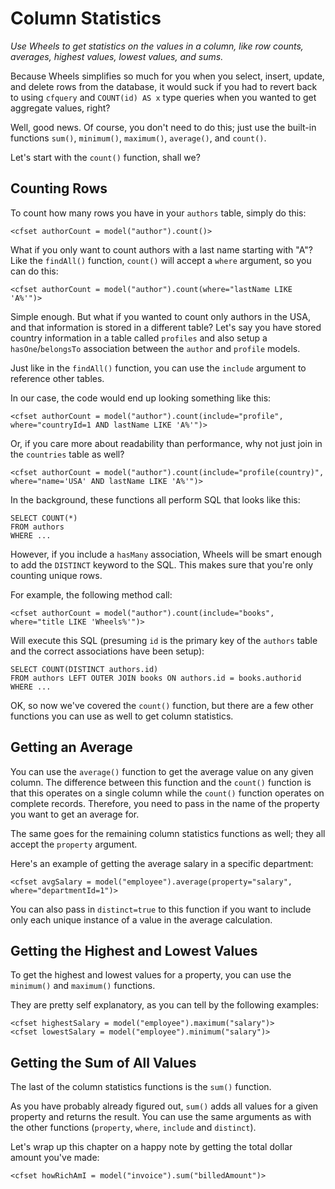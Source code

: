 # Column Statistics

*Use Wheels to get statistics on the values in a column, like row counts, averages, highest values, lowest values, and sums.*

Because Wheels simplifies so much for you when you select, insert, update, and delete rows from the database, it would suck if you had to revert back to using `cfquery` and `COUNT(id) AS x` type queries when you wanted to get aggregate values, right?

Well, good news. Of course, you don't need to do this; just use the built-in functions `sum()`, `minimum()`, `maximum()`, `average()`, and `count()`.

Let's start with the `count()` function, shall we?

## Counting Rows

To count how many rows you have in your `authors` table, simply do this:

	<cfset authorCount = model("author").count()>

What if you only want to count authors with a last name starting with "A"? Like the `findAll()` function, `count()` will accept a `where` argument, so you can do this:

	<cfset authorCount = model("author").count(where="lastName LIKE 'A%'")>

Simple enough. But what if you wanted to count only authors in the USA, and that information is stored in a different table? Let's say you have stored country information in a table called `profiles` and also setup a `hasOne`/`belongsTo` association between the `author` and `profile` models.

Just like in the `findAll()` function, you can use the `include` argument to reference other tables.

In our case, the code would end up looking something like this:

	<cfset authorCount = model("author").count(include="profile", where="countryId=1 AND lastName LIKE 'A%'")>

Or, if you care more about readability than performance, why not just join in the `countries` table as well?

	<cfset authorCount = model("author").count(include="profile(country)", where="name='USA' AND lastName LIKE 'A%'")>

In the background, these functions all perform SQL that looks like this:

	SELECT COUNT(*)
	FROM authors
	WHERE ...

However, if you include a `hasMany` association, Wheels will be smart enough to add the `DISTINCT` keyword to the SQL. This makes sure that you're only counting unique rows.

For example, the following method call:

	<cfset authorCount = model("author").count(include="books", where="title LIKE 'Wheels%'")>

Will execute this SQL (presuming `id` is the primary key of the `authors` table and the correct associations have been setup):

	SELECT COUNT(DISTINCT authors.id)
	FROM authors LEFT OUTER JOIN books ON authors.id = books.authorid
	WHERE ...

OK, so now we've covered the `count()` function, but there are a few other functions you can use as well to get column statistics.

## Getting an Average

You can use the `average()` function to get the average value on any given column. The difference between this function and the `count()` function is that this operates on a single column while the `count()` function operates on complete records. Therefore, you need to pass in the name of the property you want to get an average for.

The same goes for the remaining column statistics functions as well; they all accept the `property` argument.

Here's an example of getting the average salary in a specific department:

	<cfset avgSalary = model("employee").average(property="salary", where="departmentId=1")>

You can also pass in `distinct=true` to this function if you want to include only each unique instance of a value in the average calculation. 

## Getting the Highest and Lowest Values

To get the highest and lowest values for a property, you can use the `minimum()` and `maximum()` functions.

They are pretty self explanatory, as you can tell by the following examples:

	<cfset highestSalary = model("employee").maximum("salary")>
	<cfset lowestSalary = model("employee").minimum("salary")>

## Getting the Sum of All Values

The last of the column statistics functions is the `sum()` function.

As you have probably already figured out, `sum()` adds all values for a given property and returns the result. You can use the same arguments as with the other functions (`property`, `where`, `include` and `distinct`).

Let's wrap up this chapter on a happy note by getting the total dollar amount you've made:

	<cfset howRichAmI = model("invoice").sum("billedAmount")>